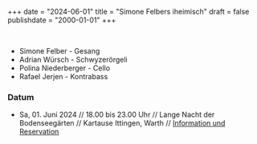 +++
date = "2024-06-01"
title = "Simone Felbers iheimisch"
draft = false
publishdate = "2000-01-01"
+++

<br>

* Simone Felber - Gesang
* Adrian Würsch - Schwyzerörgeli
* Polina Niederberger - Cello
* Rafael Jerjen - Kontrabass

### Datum

* Sa, 01. Juni 2024 // 18.00 bis 23.00 Uhr // Lange Nacht der Bodenseegärten // Kartause Ittingen, Warth // [Information und Reservation](https://www.bodenseegaerten.eu/langenacht/Bluetenzauber-der-Bodenseegaerten-Fr-So-31.5.-2.6.2024/Kartause3)
